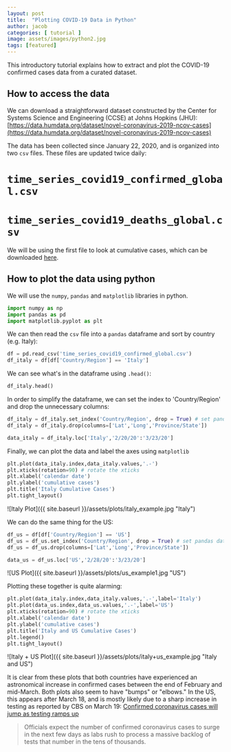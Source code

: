 ```yaml
---
layout: post
title:  "Plotting COVID-19 Data in Python"
author: jacob
categories: [ tutorial ]
image: assets/images/python2.jpg
tags: [featured]
---
```

This introductory tutorial explains how to extract and plot the COVID-19 confirmed cases data from a curated dataset.

## How to access the data

We can download a straightforward dataset constructed by the Center for Systems Science and Engineering (CCSE) at Johns Hopkins (JHU): [https://data.humdata.org/dataset/novel-coronavirus-2019-ncov-cases](https://data.humdata.org/dataset/novel-coronavirus-2019-ncov-cases)

The data has been collected since January 22, 2020, and is organized into two `csv` files. These files are updated twice daily:
# `time_series_covid19_confirmed_global.csv`
# `time_series_covid19_deaths_global.csv`

We will be using the first file to look at cumulative cases, which can be downloaded [here](https://data.humdata.org/dataset/novel-coronavirus-2019-ncov-cases).

## How to plot the data using python

We will use the `numpy`, `pandas` and `matplotlib` libraries in python.

```python
import numpy as np
import pandas as pd
import matplotlib.pyplot as plt
```

We can then read the `csv` file into a `pandas` dataframe and sort by country (e.g. Italy):
```python
df = pd.read_csv('time_series_covid19_confirmed_global.csv')
df_italy = df[df['Country/Region'] == 'Italy']
```

We can see what's in the dataframe using `.head()`:
```python
df_italy.head()
```

In order to simplify the dataframe, we can set the index to 'Country/Region' and drop the unnecessary columns:

```python
df_italy = df_italy.set_index('Country/Region', drop = True) # set pandas dataframe index to country
df_italy = df_italy.drop(columns=['Lat','Long','Province/State'])

data_italy = df_italy.loc['Italy','2/20/20':'3/23/20']
```

Finally, we can plot the data and label the axes using `matplotlib`
```python
plt.plot(data_italy.index,data_italy.values,'.-')
plt.xticks(rotation=90) # rotate the xticks
plt.xlabel('calendar date')
plt.ylabel('cumulative cases')
plt.title('Italy Cumulative Cases')
plt.tight_layout()
```
![Italy Plot]({{ site.baseurl }}/assets/plots/italy_example.jpg "Italy")

We can do the same thing for the US:

```python
df_us = df[df['Country/Region'] == 'US']
df_us = df_us.set_index('Country/Region', drop = True) # set pandas dataframe index to country
df_us = df_us.drop(columns=['Lat','Long','Province/State'])

data_us = df_us.loc['US','2/28/20':'3/23/20']
```

![US Plot]({{ site.baseurl }}/assets/plots/us_example1.jpg "US")

Plotting these together is quite alarming:

```python
plt.plot(data_italy.index,data_italy.values,'.-',label='Italy')
plt.plot(data_us.index,data_us.values,'.-',label='US')
plt.xticks(rotation=90) # rotate the xticks
plt.xlabel('calendar date')
plt.ylabel('cumulative cases')
plt.title('Italy and US Cumulative Cases')
plt.legend()
plt.tight_layout()
```

![Italy + US Plot]({{ site.baseurl }}/assets/plots/italy+us_example.jpg "Italy and US")

It is clear from these plots that both countries have experienced an astronomical increase in confirmed cases between the end of February and mid-March. Both plots also seem to have "bumps" or "elbows." In the US, this appears after March 18, and is mostly likely due to a sharp increase in testing as reported by CBS on March 19: [Confirmed coronavirus cases will jump as testing ramps up](https://www.cbsnews.com/news/coronavirus-confirmed-cases-rise-tests/)

> Officials expect the number of confirmed coronavirus cases to surge in the next few days as labs rush to process a massive backlog of tests that number in the tens of thousands.
